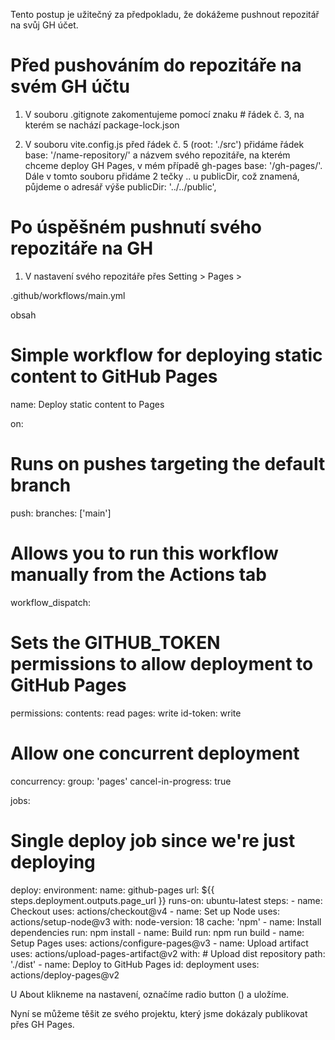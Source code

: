 
Tento postup je užitečný za předpokladu, že dokážeme pushnout repozitář na svůj GH účet.

# Před pushováním do repozitáře na svém GH účtu
1. V souboru .gitignote zakomentujeme pomocí znaku # řádek č. 3, na kterém se nachází package-lock.json

2. V souboru vite.config.js před řádek č. 5 (root: './src') přidáme řádek base: '/name-repository/' a názvem svého repozitáře, na kterém chceme deploy GH Pages, v mém případě gh-pages base: '/gh-pages/'.
Dále v tomto souboru přidáme 2 tečky .. u publicDir, což znamená, půjdeme o adresář výše
publicDir: '../../public',

# Po úspěšném pushnutí svého repozitáře na GH
1. V nastavení svého repozitáře přes Setting > Pages > 

.github/workflows/main.yml

obsah 

# Simple workflow for deploying static content to GitHub Pages
name: Deploy static content to Pages

on:
  # Runs on pushes targeting the default branch
  push:
    branches: ['main']

  # Allows you to run this workflow manually from the Actions tab
  workflow_dispatch:

# Sets the GITHUB_TOKEN permissions to allow deployment to GitHub Pages
permissions:
  contents: read
  pages: write
  id-token: write

# Allow one concurrent deployment
concurrency:
  group: 'pages'
  cancel-in-progress: true

jobs:
  # Single deploy job since we're just deploying
  deploy:
    environment:
      name: github-pages
      url: ${{ steps.deployment.outputs.page_url }}
    runs-on: ubuntu-latest
    steps:
      - name: Checkout
        uses: actions/checkout@v4
      - name: Set up Node
        uses: actions/setup-node@v3
        with:
          node-version: 18
          cache: 'npm'
      - name: Install dependencies
        run: npm install
      - name: Build
        run: npm run build
      - name: Setup Pages
        uses: actions/configure-pages@v3
      - name: Upload artifact
        uses: actions/upload-pages-artifact@v2
        with:
          # Upload dist repository
          path: './dist'
      - name: Deploy to GitHub Pages
        id: deployment
        uses: actions/deploy-pages@v2


U About klikneme na nastavení, označíme radio button () a uložíme.

Nyní se můžeme těšit ze svého projektu, který jsme dokázaly publikovat přes GH Pages.